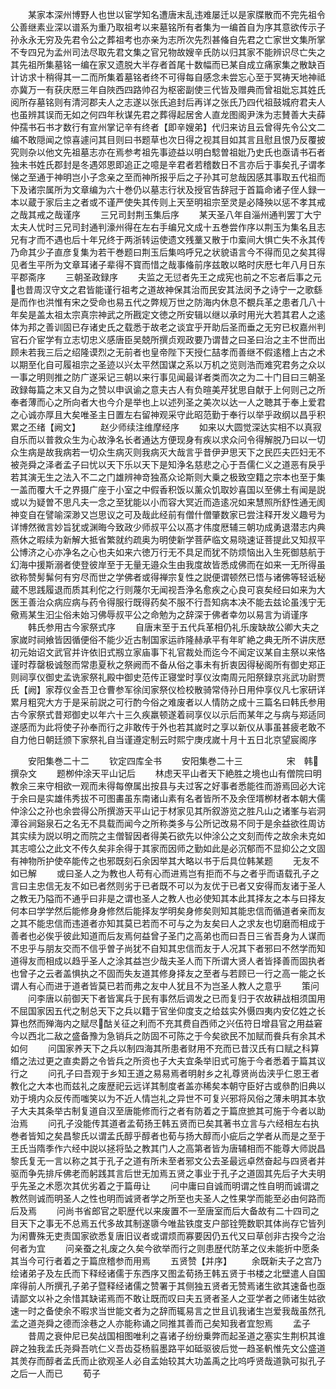 <!-- { "loadSidebar": true } -->
　　某家本深州博野人也世以宦学知名遭唐末乱违难屡迁以是家牒散而不完先祖令公善继素业深以谱系为重乃取祖考以来墓铭所有者集为一编首自为序其意欲传示子孙永永无穷及先君令公之葬祖考也亦亲为志所次先烈甚偹自先君之亡家世文集所掌不专四兄为孟州司法尽取先君文集之官兄物故嫂辛氏防以归其家不能辨识尽亡失之其先祖所集墓铭一编在家又遗脱大半存者首尾十数幅而已某自成立痛家集之散缺百计访求十稍得其一二而所集着墓铭者终不可得每自感念未尝忘心至于冥祷天地神祗亦冀万一有获庆厯三年自陜西四路帅召为枢密副使三代皆及赠典而曾祖妣忘其姓氏阅所存墓铭则有清河郡夫人之志遂以张氏追封后再详之张氏乃四代祖鼓城府君夫人也虽辨其误而无如之何四年秋谋先君之葬得起居舍人直龙图阁尹洙为志賛善大夫薛仲孺书石书才数行有宣州掌记辛有终者【即辛嫂弟】代归来访且云曾得先令公文二编不敢隠闻之惊喜遽问其目则曰书题草也次日得之视其目如其言且慰且恨乃反覆披究则杂以他文先祖墓志亦在焉参考祖先事迹益以明白騐曽祖妣乃史氏也亟请书石者独未书姓氏郡封是冬遇郊恩即追正之噫是辛君者若稽数日不言亦后于事矣孔子谓孝悌之至通于神明岂小子念亲之至而神所报乎后之子孙其可怠哉因感其事取五代祖而下及诸宗属所为文章编为六十巻仍以墓志行状及授官告辞冠于首篇命诸子侄人録一本以蔵于家后主之者或不谨严使失其传则上天至明祖宗至灵是必降殃以惩不孝其戒之哉其戒之哉谨序
　　三兄司封荆玉集后序
　　某天圣八年自淄州通判罢丁大宁太夫人忧时三兄司封通判濠州得在左右手编兄文成十五巻尝作序以荆玉为集名且志兄有才而不遇也后十年兄终于两浙转运使遗文残藳又散于巾槖间大惧亡失不永其传乃命其少子直彦复集为若干巻题曰荆玉后集呜呼兄之状貌语言今不得而见之矣其得见者生平所为文章耳诸子辈得不寳而惜之哉事偹前序兹敢以略时庆厯七年八月日东平郡斋序
　　三朝圣政録序
　　夫监之无愆者先王之成宪也前之不忘者后事之元也昔周汉守文之君皆能谨行祖考之道故神保其治而民安其法闵予之诗宁一之歌繇是而作也洪惟有宋之受命也易五代之弊规万世之防海内休息不覩兵革之患者几八十年矣是盖太祖太宗真宗神武之所戡定文徳之所安辑以继以承时用光大若其君人之逺体为邦之善训固已存诸史氏之载悉于故老之谈宜乎开助后圣而垂之无穷已权嘉州判官石介宦学有立志切忠义感唐臣吴兢所撰贞观政要乃谓昔之曰圣曰治之主不世而出顾未若我三后之绍隆谟烈之无前者也皇帝陛下天授仁喆孝而善继不假逺稽上古之术以期至化自可履祖宗之圣迹以兴太平然国谋之系以万机之览则浩而难究君务之众以一事之明则推之防广遂采记三朝以来行事见闻最详者类而次之为二十门目曰三朝圣政録每篇之末又自为之赞以申讽谕之意夫古人有负暄美芹犹思自献于上何则己之所奉者薄而心之所向者大也今介是举也上以述列圣之美次以达一人之聴其于奉上爱君之心诚亦厚且大矣唯圣主日置左右留神观采守此昭范勤于奉行以举乎政纲以昌乎积累之丕绪【阙文】
　　赵少师续注维摩经序
　　如来以大圆觉深达实相不以真寂自乐而以普救众生为心故浄名长者通达方便现身有疾以求众问令得解脱乃曰以一切众生病是故我病若一切众生病灭则我病灭大哉言乎昔伊尹思天下之民匹夫匹妇无不被尧舜之泽者孟子曰忧以天下乐以天下是知浄名慈悲之心于吾儒仁义之道恶有戾乎若其演无生之法入不二之门雄辨神竒独髙众论斯则大乗之极致空籍之宗本也至于集一盖而覆大千之界摄广座于小室之中假香积饭以薰众饥取妙喜国以至佛土有闻是説或以为疑曽不思凡夫一念之至犹能以小而容大冥近而造逺况如来慧照所舒性通无阂神变自在譬喻深渺又岂思议之可及哉此经前有僧什僧肇数家已尝注释开发义趣号为详博然微言妙旨犹或渊晦今致政少师叔平公以髙才伟度厯辅三朝功成勇退潜志内典燕休之暇续为新解大抵省繁就约疏奥为明使新学菩萨临文易晓速证菩提此又知叔平公博济之心亦净名之心也夫如来六徳万行无不具足而犹不防烦恼出入生死御慈航于幻海中援斯溺者使登彼岸至于无量无邉众生由我度故皆悉成佛而在如来一无所得虽欲称赞髣髴何有穷尽而世之学佛者或得禅宗复性之説便谓顿然已悟与诸佛等轻诋秘蔵不思践履退而质其利佗之行则蔑尔无闻视吾浄名愈疾之心良可哀矣经曰如来为大医王善治众病应病与药令得服行既得药矣不服不行吾知病本决不能去兹论虽浅宁无儆焉某生汩尘俗未始习佛辱叔平公之命勉为之辞深于佛者幸勿以易言为诮谨序
　　韩氏参用古今家祭式序
　　自唐末至于五代兵革相仍礼乐废缺故公卿大夫之家嵗时祠飨皆因循便俗不能少近古制国家运祚隆赫承平有年旷絶之典无所不讲庆厯初元始诏文武官并许依旧式剏立家庙事下礼官裁处而迄今不闻定议某自主祭以来恪谨时荐罄极诚慤而常患夏秋之祭阙而不备从俗之事未有折衷因得秘阁所有御史郑正则祠享仪御史孟诜家祭礼殿中御史范传正寝堂时享仪汝南周元阳祭録京兆武功尉贾氏【阙】家荐仪金吾卫仓曹参军徐闰家祭仪检校散骑常侍孙日用仲享仪凡七家研详累月粗究大方于是采前説之可行酌今俗之难废者以人情防之成十三篇名曰韩氏参用古今家祭式昔郑御史以年六十三久疾羸顿遂着祠享仪以示后而某年之与病与郑适同遂感而为此将使子孙奉而行之非敢传于外也若其嵗时之享以新仪从事虽甚疲老敢不自力他日朝廷颁下家祭礼自当谨遵定制云时熙宁庚戌嵗十月十五日北京望宸阁序




　　安阳集巻二十二
　　钦定四库全书
　　安阳集巻二十三　　　　　宋　韩　撰杂文
　　题栁仲涂天平山记后
　　林虑天平山者天下絶胜之境也山有僧院曰明教余三来守相欲一观而未得每僚属出按县与夫过客之好事者悉能徃而游焉回必大诧于余曰是实雄伟秀拔不可图畵虽东南诸山素有名者皆所不及余侄壻栁材者本朝大儒仲涂公之孙也余尝得公所撰游天平山记于材家见其所叙游览之胜凡山之诸峯与岩洞潭谷涧谿泉石之名无不具载而闻今之所称类多与公所记改易不同于是余益欲徃周访其实续为説以明之而院之主僧智因者得美石欲先以仲涂公之文刻而传之故余未克如其志噫公之此文不传久矣非余得于其家而因师之勤如此是必沉郁而不显抑公之文固有神物所护使卒能传之也邪既刻石余因举其大略以书于后具位韩某题
　　无友不如已解
　　或曰圣人之为教也人苟有心而进焉岂有拒而不与之者乎而语载孔子之言曰主忠信无友不如已者然则劣于已者既不可以为友优于已者又安得而友诸于圣人之教无乃隘而不通乎曰非是之谓也圣人之教人也必使知其本此其择友之本与曰择友何本曰学学然后能修身身修然后能择友学明矣身修矣则知其能忠信而循道者亲而友之其不能忠信而违道者亦知其莫已若而不可与之为友矣曰人之求友也切磨而相成于善者也必俟乎彼此知道而后友焉何益曾子圣门之高弟也而曰吾日三省吾身为人谋而不忠乎与朋友交而不信乎曽子尚犹不自知其忠信而友于人况其下者邪曰不然学而知道得友而相成以趋乎圣人之涂其益岂少哉夫圣人而下所谓大贤人者皆择善而固执者也曾子之云者盖惧执之不固而失友道其修身择友之至者与若顾已一行之高一能之长谓人有心而进于道者皆莫已若而弗之友中人犹且不为岂圣人教人之意乎
　　策问
　　问李唐以前御天下者皆寓兵于民有事然后调发之已而复归于农故耕战相须国用不屈国家因五代之制总天下之兵以籍于官坐仰度支之给兹实外慑四夷内安亿姓之长算也然而殚海内之赋尽酤关征之利而不充其费自西师之兴伍符日增县官之用益窘今以西北二敌之盛备豫为急销兵之防固不可陈之于今矣欲民不加赋而飬兵有余其术如何
　　问国家养天下之兵以制四海其所患者财用不充而已昔汉氏有口赋之科算缗之法过更之直卖爵之令皆兵之所资也子大夫宜条举旧式可施于今者悉着于篇其议行之
　　问孔子曰吾观于乡知王道之易易焉者明射乡之礼尊贤尚齿浃乎仁恩王者教化之大本也而兹礼之废歴祀云远详其制度者盖亦稀矣本朝守臣好古或叅酌旧典以劝于境内众反传而嗤笑以为不近人情岂礼之异世不可复兴邪将风俗之薄未明其本欤子大夫其条举古制复道自汉至唐能修而行之者有防着之于篇庶摭其可施于今者以助治焉
　　问孔子没能传其道者孟荀扬王韩五贤而已矣其著书立言与六经相左右执巻者皆知之矣昌黎氏以谓孟氏醇乎醇者也荀与扬大醇而小疵后之学者从而是之至于王氏当隋季作六经中説以拯将坠之教其门人之高第者皆为唐辅相而不能尊大师説昌黎氏复无一言以称之其于孔子之道有所未至者邪文公去圣最远卓然奋起与四贤者并驱而争先排斥佛老而躬践其言后世无加焉五贤之事业于孔子之道固其先后子大夫明乎先圣之术愿次其优劣着之于篇毋让
　　问中庸曰自诚而明谓之性自明而诚谓之教然则诚而明圣人之性也明而诚贤者学之所至也夫圣人之性果学而能至必由何路而后及焉
　　问尚书省郎官之职歴代以来废置不一至唐室而后大备故有二十四司之目天下之事无不总焉五代多故其制遂隳今唯盐铁度支户部铨筦数职其体尚存它皆列为闲曹殊无吏责国家欲悉复唐旧议者或谓烦而寡要因仍五代又曰草创非古揆今之治何者为宜
　　问亲蚕之礼废之久矣今欲举而行之则患歴代防革之仪未能折中愿条其当今可行者着之于篇庶稽参而用焉
　　五贤赞【并序】
　　余既新夫子之宫乃绘诸弟子及左氏而下释经诸儒于东西序又图孟荀扬王韩五贤于书楼之北壁遣人自国庠得前人所撰孔子弟子暨释经诸儒之赞署于其侧独五贤者无赞焉诸生欲其速备也亟请鄙文以补之余惜其缺诺焉而不敢让既而叹曰夫五贤者圣人之亚学者之师诸生姑欲速一时之备使余不暇求当世能文者为之辞而辄易言之世且讥我诸生岂爱我哉虽然孔孟之道尧舜之德而涂巷之人亦能称诵之同推其善而己矣知我者宜恕焉
　　孟子
　　昔周之衰仲尼已矣战国相图唯利之喜诸子纷纷乗弊而起圣道之塞实生荆枳其谁辟之独我孟氏尧舜吾吭仁义吾齿芟杨翦墨路平如砥驱彼后觉一趋圣軓惟先文公盛道其羙存而醇者孟氏而止欲观圣人必自孟始较其大功盖禹之比呜呼贤哉道孰可拟孔子之后一人而已
　　荀子

